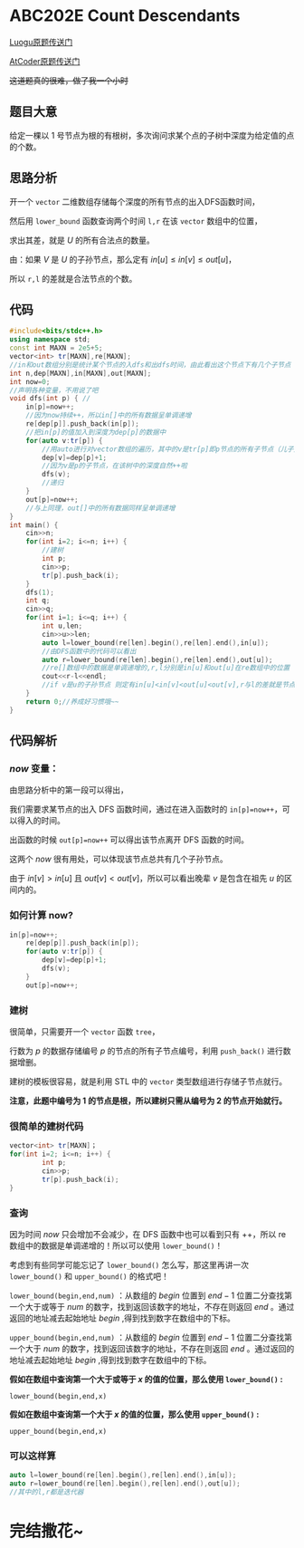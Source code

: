 # ABC202E Count Descendants

[Luogu原题传送门](https://www.luogu.com.cn/problem/AT_abc202_e)

[AtCoder原题传送门](https://atcoder.jp/contests/abc202/tasks/abc202_e)

~~这道题真的很难，做了我一个小时~~

## 题目大意

给定一棵以 $1$ 号节点为根的有根树，多次询问求某个点的子树中深度为给定值的点的个数。

## 思路分析

开一个 `vector` 二维数组存储每个深度的所有节点的出入DFS函数时间，

然后用 `lower_bound` 函数查询两个时间 `l,r` 在该 `vector` 数组中的位置，

求出其差，就是 $U$ 的所有合法点的数量。

由：如果 $V$ 是 $U$ 的子孙节点，那么定有 $in[u]≤in[v]≤out[u]$，

所以 `r,l` 的差就是合法节点的个数。

## 代码

```c++
#include<bits/stdc++.h>
using namespace std;
const int MAXN = 2e5+5;
vector<int> tr[MAXN],re[MAXN];
//in和out数组分别是统计某个节点的入dfs和出dfs时间，由此看出这个节点下有几个子节点
int n,dep[MAXN],in[MAXN],out[MAXN];
int now=0;
//声明各种变量，不用说了吧
void dfs(int p) { //
	in[p]=now++;
    //因为now持续++，所以in[]中的所有数据呈单调递增
	re[dep[p]].push_back(in[p]);
    //把in[p]的值加入到深度为dep[p]的数据中
	for(auto v:tr[p]) {
        //用auto进行对vector数组的遍历，其中的v是tr[p]即p节点的所有子节点（儿子）
		dep[v]=dep[p]+1;
        //因为v是p的子节点，在该树中的深度自然++啦
		dfs(v);
        //递归
	}
	out[p]=now++;
    //与上同理，out[]中的所有数据同样呈单调递增
}
int main() {
	cin>>n;
	for(int i=2; i<=n; i++) {
        //建树
		int p;
		cin>>p;
		tr[p].push_back(i);
	}
	dfs(1);
	int q;
	cin>>q;
	for(int i=1; i<=q; i++) {
		int u,len;
		cin>>u>>len;
		auto l=lower_bound(re[len].begin(),re[len].end(),in[u]);
        //由DFS函数中的代码可以看出
		auto r=lower_bound(re[len].begin(),re[len].end(),out[u]);
        //re[]数组中的数据是单调递增的,r,l分别是in[u]和out[u]在re数组中的位置
		cout<<r-l<<endl;
        //if v是u的子孙节点 则定有in[u]<in[v]<out[u]<out[v],r与l的差就是节点的个数
	}
    return 0;//养成好习惯哦~~
}
```

## 代码解析

### $now$ 变量：

由思路分析中的第一段可以得出，

我们需要求某节点的出入 DFS 函数时间，通过在进入函数时的 `in[p]=now++`，可以得入的时间。

出函数的时候 `out[p]=now++` 可以得出该节点离开 DFS 函数的时间。

这两个 $now$ 很有用处，可以体现该节点总共有几个子孙节点。

由于 $in[v]>in[u]$ 且 $out[v]<out[v]$，所以可以看出晚辈 $v$ 是包含在祖先 $u$ 的区间内的。

### 如何计算 now?

```c++
in[p]=now++;
	re[dep[p]].push_back(in[p]);
	for(auto v:tr[p]) { 
		dep[v]=dep[p]+1;
		dfs(v);
	}
	out[p]=now++;
```

### 建树

很简单，只需要开一个 `vector` 函数 `tree`，

行数为 $p$ 的数据存储编号 $p$ 的节点的所有子节点编号，利用 `push_back()` 进行数据增删。

建树的模板很容易，就是利用 STL 中的 `vector` 类型数组进行存储子节点就行。

**注意，此题中编号为 $1$ 的节点是根，所以建树只需从编号为 $2$ 的节点开始就行。**

### 很简单的建树代码

```c++
vector<int> tr[MAXN]；
for(int i=2; i<=n; i++) {
		int p;
		cin>>p;
		tr[p].push_back(i);
}
```

### 查询

因为时间 $now$ 只会增加不会减少，在 DFS 函数中也可以看到只有 ++，所以 re 数组中的数据是单调递增的！所以可以使用 `lower_bound()`！

考虑到有些同学可能忘记了 `lower_bound()` 怎么写，那这里再讲一次 `lower_bound()` 和 `upper_bound()` 的格式吧！

`lower_bound(begin,end,num)` ：从数组的 $begin$ 位置到 $end-1$ 位置二分查找第一个大于或等于 $num$ 的数字，找到返回该数字的地址，不存在则返回 $end$ 。通过返回的地址减去起始地址 $begin$ ,得到找到数字在数组中的下标。

`upper_bound(begin,end,num)` ：从数组的 $begin$ 位置到 $end-1$ 位置二分查找第一个大于 $num$ 的数字，找到返回该数字的地址，不存在则返回 $end$ 。通过返回的地址减去起始地址 $begin$ ,得到找到数字在数组中的下标。

**假如在数组中查询第一个大于或等于 $x$ 的值的位置，那么使用 `lower_bound()` :**

`lower_bound(begin,end,x)`

**假如在数组中查询第一个大于 $x$ 的值的位置，那么使用 `upper_bound()` :**

`upper_bound(begin,end,x)`

### 可以这样算

```c++
auto l=lower_bound(re[len].begin(),re[len].end(),in[u]);
auto r=lower_bound(re[len].begin(),re[len].end(),out[u]);
//其中的l,r都是迭代器
```

# 完结撒花~